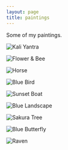 ```yaml
---
layout: page
title: paintings
---
```

<p style='text-align: justify;'>
Some of my paintings.

</p>

![Kali Yantra](assets/paintings/kaliyantra.jpeg)
  
![Flower & Bee](assets/paintings/flowerandbee.jpeg)

![Horse](assets/paintings/horse.jpeg)

![Blue Bird](assets/paintings/bluebird.jpeg)

![Sunset Boat](assets/paintings/sunsetboat.jpeg)

![Blue Landscape](assets/paintings/bluelandscape.jpeg)

![Sakura Tree](assets/paintings/sakuratree.jpeg)

![Blue Butterfly](assets/paintings/bluebutterfly.jpeg)

![Raven](assets/paintings/raven.jpeg)

